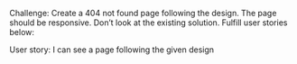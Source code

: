 Challenge: Create a 404 not found page following the design. The page should be responsive. Don’t look at the existing solution. Fulfill user stories below:

User story: I can see a page following the given design

